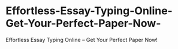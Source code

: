 # Effortless-Essay-Typing-Online-Get-Your-Perfect-Paper-Now-
Effortless Essay Typing Online – Get Your Perfect Paper Now!
